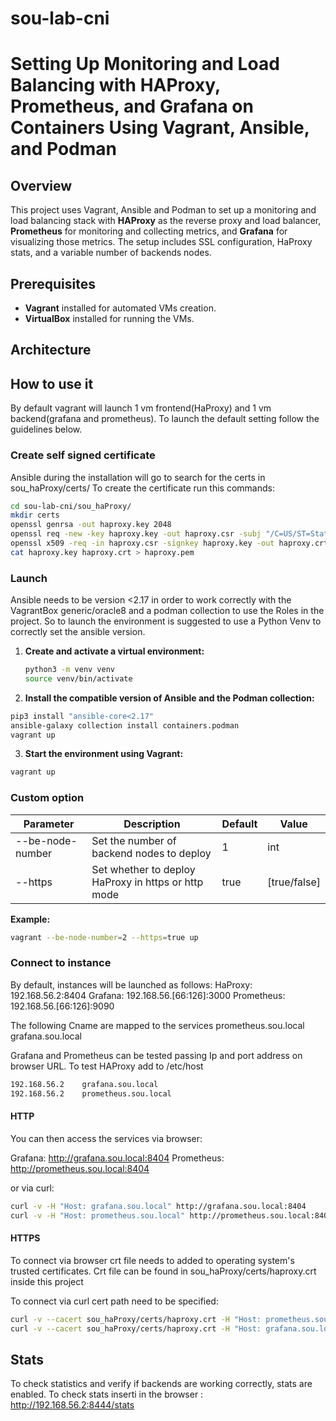 # sou-lab-cni

# Setting Up Monitoring and Load Balancing with HAProxy, Prometheus, and Grafana on Containers Using Vagrant, Ansible, and Podman

## Overview
This project uses Vagrant, Ansible and Podman to set up a monitoring and load balancing stack with **HAProxy** as the reverse proxy and load balancer, **Prometheus** for monitoring and collecting metrics, and **Grafana** for visualizing those metrics. 
The setup includes SSL configuration, HaProxy stats, and a variable number of backends nodes.

## Prerequisites

- **Vagrant** installed for automated VMs creation.
- **VirtualBox** installed for running the VMs.

## Architecture


## How to use it
By default vagrant will launch 1 vm frontend(HaProxy) and 1 vm backend(grafana and prometheus).
To launch the default setting follow the guidelines below.

### Create self signed certificate

Ansible during the installation will go to search for the certs in sou_haProxy/certs/
To create the certificate run this commands:

```bash
cd sou-lab-cni/sou_haProxy/
mkdir certs
openssl genrsa -out haproxy.key 2048
openssl req -new -key haproxy.key -out haproxy.csr -subj "/C=US/ST=State/L=City/O=Organization/OU=Department/CN=*.sou.local"
openssl x509 -req -in haproxy.csr -signkey haproxy.key -out haproxy.crt -days 365
cat haproxy.key haproxy.crt > haproxy.pem
```

### Launch
Ansible needs to be version <2.17 in order to work correctly with the VagrantBox generic/oracle8 and a podman collection to use the Roles in the project.
So to launch the environment is suggested to use a Python Venv to correctly set the ansible version.

1. **Create and activate a virtual environment:**
   ```bash
   python3 -m venv venv 
   source venv/bin/activate
   ```
2. **Install the compatible version of Ansible and the Podman collection:**

```bash
pip3 install "ansible-core<2.17"
ansible-galaxy collection install containers.podman
vagrant up
```
3. **Start the environment using Vagrant:**

```bash
vagrant up
```

### Custom option
| Parameter        | Description                                         | Default | Value        |
|------------------|-----------------------------------------------------|---------|--------------|
| --be-node-number | Set the number of backend nodes to deploy           | 1       | int          |
| --https          | Set whether to deploy HaProxy in https or http mode | true    | [true/false] |

**Example:**
```bash
vagrant --be-node-number=2 --https=true up
```

### Connect to instance

By default, instances will be launched as follows:
HaProxy: 192.168.56.2:8404
Grafana: 192.168.56.[66:126]:3000 
Prometheus: 192.168.56.[66:126]:9090

The following Cname are mapped to the services
prometheus.sou.local
grafana.sou.local

Grafana and Prometheus can be tested passing Ip and port address on browser URL.
To test HAProxy add to /etc/host

```bash
192.168.56.2    grafana.sou.local
192.168.56.2    prometheus.sou.local
```

#### HTTP
You can then access the services via browser:

Grafana: http://grafana.sou.local:8404
Prometheus: http://prometheus.sou.local:8404

or via curl:
```bash
curl -v -H "Host: grafana.sou.local" http://grafana.sou.local:8404
curl -v -H "Host: prometheus.sou.local" http://prometheus.sou.local:8404
```
#### HTTPS
To connect via browser crt file needs to added to operating system's trusted certificates. Crt file can be found in sou_haProxy/certs/haproxy.crt inside this project

To connect via curl cert path need to be specified:

```bash
curl -v --cacert sou_haProxy/certs/haproxy.crt -H "Host: prometheus.sou.local" https://prometheus.sou.local:8443
curl -v --cacert sou_haProxy/certs/haproxy.crt -H "Host: grafana.sou.local" https://grafana.sou.local:8443
```
## Stats
To check statistics and verify if backends are working correctly, stats are enabled. 
To check stats inserti in the browser : http://192.168.56.2:8444/stats